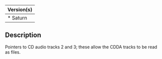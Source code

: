 | Version(s) |
| ---------- |
| * Saturn |

## Description

Pointers to CD audio tracks 2 and 3; these allow the CDDA tracks to be read as files.

